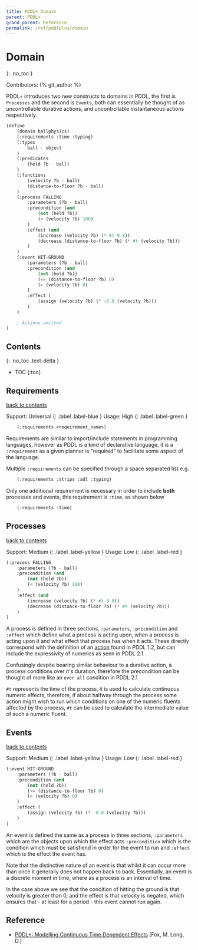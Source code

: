 ```yaml
---
title: PDDL+ Domain
parent: PDDL+
grand_parent: Reference
permalink: /ref/pddlplus/domain
---
```

# Domain
{: .no_toc }

Contributors: {% git_author %}

PDDL+ introduces two new constructs to domains in PDDL, the first is `Processes` and the second is `Events`, both can essentially be thought of as uncontrollable durative actions, and uncontrollable instantaneous actions respectively.

```cl
(define
    (domain ballphysics)
    (:requirements :time :typing)
    (:types
        ball - object
    )
    (:predicates
        (held ?b - ball)
    )
    (:functions
        (velocity ?b - ball)
        (distance-to-floor ?b - ball)
    )
    (:process FALLING
        :parameters (?b - ball)
        :precondition (and
            (not (held ?b))
            (< (velocity ?b) 100)
        )
        :effect (and
            (increase (velocity ?b) (* #t 9.8))
            (decrease (distance-to-floor ?b) (* #t (velocity ?b)))
        )
    )
    (:event HIT-GROUND
        :parameters (?b - ball)
        :precondition (and
            (not (held ?b))
            (<= (distance-to-floor ?b) 0)
            (> (velocity ?b) 0)
        )
        :effect (
            (assign (velocity ?b) (* -0.8 (velocity ?b)))
        )
    )

    ; Actions omitted
)
```

## Contents
{: .no_toc .text-delta }

- TOC
{:toc}

## Requirements

[back to contents](#contents)

Support: Universal
{: .label .label-blue }
Usage: High
{: .label .label-green }

```cl
    (:requirements <requirement_name>)
```

Requirements are similar to import/include statements in programming languages, however as PDDL is a kind of declarative language, it is a `:requirement` as a given planner is "required" to facilitate some aspect of the language.

Multiple `:requirements` can be specified through a space separated list e.g.

```cl
    (:requirements :strips :adl :typing)
```

Only one additional requirement is necessary in order to include **both** processes and events, this requirement is `:time`, as shown below

```cl
    (:requirements :time)
```

## Processes

[back to contents](#contents)

Support: Medium
{: .label .label-yellow }
Usage: Low
{: .label .label-red }

```cl
(:process FALLING
    :parameters (?b - ball)
    :precondition (and
        (not (held ?b))
        (< (velocity ?b) 100)
    )
    :effect (and
        (increase (velocity ?b) (* #t 9.8))
        (decrease (distance-to-floor ?b) (* #t (velocity ?b)))
    )
)
```

A process is defined in three sections, `:parameters`, `:precondition` and `:effect` which define what a process is acting upon, when a process is acting upon it and what effect that process has when it acts. These directly correspond with the definition of an [action](../pddl/domain#actions) found in PDDL 1.2, but can include the expressivity of numerics as seen in PDDL 2.1.

Confusingly despite bearing similar behaviour to a durative action, a process conditions over it's duration, therefore the precondition can be thought of more like an `over all` condition in PDDL 2.1

`#t` represents the time of the process, it is used to calculate continuous numeric effects, therefore, if about halfway through the process some action might wish to run which conditions on one of the numeric fluents affected by the process, `#t` can be used to calculate the intermediate value of such a numeric fluent.

## Events

[back to contents](#contents)

Support: Medium
{: .label .label-yellow }
Usage: Low
{: .label .label-red }

```cl
(:event HIT-GROUND
    :parameters (?b - ball)
    :precondition (and
        (not (held ?b))
        (<= (distance-to-floor ?b) 0)
        (> (velocity ?b) 0)
    )
    :effect (
        (assign (velocity ?b) (* -0.8 (velocity ?b)))
    )
)
```

An event is defined the same as a process in three sections, `:parameters` which are the objects upon which the effect acts `:precondition` which is the condition which must be satisfiend in order for the event to run and `:effect` which is the effect the event has.

Note that the distinctive nature of an event is that whilst it can occur more than once it generally does not happen back to back. Essentially, an event is a discrete moment in time, where as a process is an interval of time.

In the case above we see that the condition of hitting the ground is that velocity is greater than 0, and the effect is that velocity is negated, which ensures that - at least for a period - this event cannot run again.

## Reference

- [PDDL+: Modelling Continuous Time Dependent Effects](https://pdfs.semanticscholar.org/d391/59cb5dfcc21aafd3049002d854ec341037a7.pdf) [Fox, M. Long, D.]